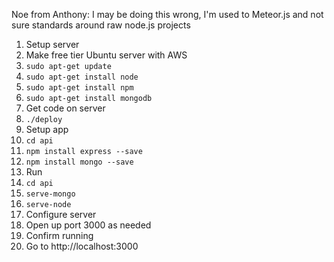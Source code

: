 Noe from Anthony: I may be doing this wrong, I'm used to Meteor.js and not sure standards around raw node.js projects

1. Setup server
 1. Make free tier Ubuntu server with AWS
 1. ```sudo apt-get update```
 1. ```sudo apt-get install node```
 1.	```sudo apt-get install npm```
 1. ```sudo apt-get install mongodb```
1. Get code on server
 1. ```./deploy```
1. Setup app
 1. ```cd api```
 1. ```npm install express --save```
 1. ```npm install mongo --save```
1. Run
 1. ```cd api```
 1. ```serve-mongo```
 1. ```serve-node```
1. Configure server
 1. Open up port 3000 as needed
1. Confirm running
 1. Go to http://localhost:3000
